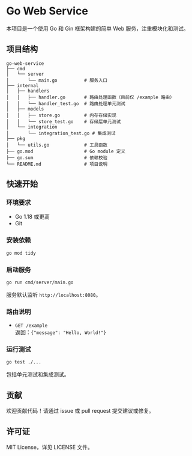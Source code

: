 # Go Web Service

本项目是一个使用 Go 和 Gin 框架构建的简单 Web 服务，注重模块化和测试。

## 项目结构

```
go-web-service
├── cmd
│   └── server
│       └── main.go          # 服务入口
├── internal
│   ├── handlers
│   │   ├── handler.go       # 路由处理函数（目前仅 /example 路由）
│   │   └── handler_test.go  # 路由处理单元测试
│   ├── models
│   │   ├── store.go         # 内存存储实现
│   │   └── store_test.go    # 存储层单元测试
│   └── integration
│       └── integration_test.go # 集成测试
├── pkg
│   └── utils.go             # 工具函数
├── go.mod                   # Go module 定义
├── go.sum                   # 依赖校验
└── README.md                # 项目说明
```

## 快速开始

### 环境要求

- Go 1.18 或更高
- Git

### 安装依赖

```sh
go mod tidy
```

### 启动服务

```sh
go run cmd/server/main.go
```
服务默认监听 `http://localhost:8080`。

### 路由说明

- `GET /example`  
  返回：`{"message": "Hello, World!"}`

### 运行测试

```sh
go test ./...
```
包括单元测试和集成测试。

## 贡献

欢迎贡献代码！请通过 issue 或 pull request 提交建议或修复。

## 许可证

MIT License，详见 LICENSE 文件。